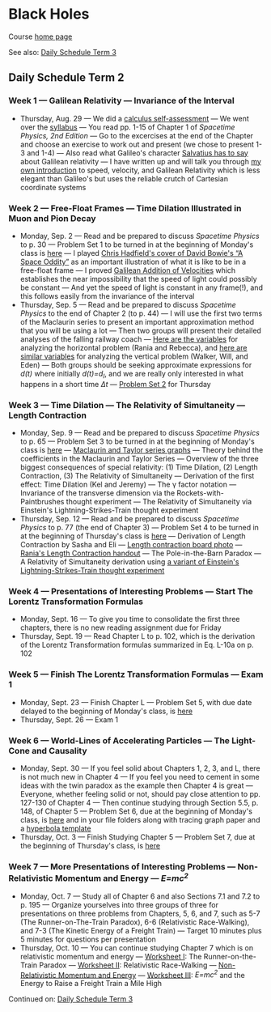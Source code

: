# Black Holes

Course [home page](./)

See also: [Daily Schedule Term 3](./daily_schedule_term_3.html)

## Daily Schedule Term 2

### Week 1 &mdash; Galilean Relativity &mdash; Invariance of the Interval

* Thursday, Aug. 29 &mdash; We did a [calculus self-assessment](./exams/Exam0.nb.pdf) &mdash; We went over the [syllabus](./BlackHolesSyllabus.pdf) &mdash; You read pp. 1-15 of Chapter 1 of *Spacetime Physics, 2nd Edition* &mdash; Go to the excercises at the end of the Chapter and choose an exercise to work out and present (we chose to present 1-3 and 1-4) &mdash; Also read what Galileo's character [Salvatius has to say](./resources/GalileanRelativity-Salvatius.png) about Galilean relativity &mdash; I have written up and will talk you through [my own introduction](./resources/GalileanRelativity-Brian.pdf) to speed, velocity, and Galilean Relativity which is less elegant than Galileo's but uses the reliable crutch of Cartesian coordinate systems

### Week 2 &mdash; Free-Float Frames &mdash; Time Dilation Illustrated in Muon and Pion Decay

* Monday, Sep. 2 &mdash; Read and be prepared to discuss *Spacetime Physics* to p. 30 &mdash; Problem Set 1 to be turned in at the beginning of Monday's class is [here](./assignments/ProblemSet01.nb.pdf) &mdash; I played [Chris Hadfield's cover of David Bowie's &ldquo;A Space Oddity&rdquo;](https://youtu.be/KaOC9danxNo) as an important illustration of what it is like to be in a free-float frame &mdash; I proved [Galilean Addition of Velocities](./resources/GalileanAdditionOfVelocities.pdf) which establishes the near impossibility that the speed of light could possibly be constant &mdash; And yet the speed of light is constant in any frame(!), and this follows easily from the invariance of the interval
* Thursday, Sep. 5 &mdash; Read and be prepared to discuss *Spacetime Physics* to the end of Chapter 2 (to p. 44) &mdash; I will use the first two terms of the Maclaurin series to present an important approximation method that you will be using a lot &mdash; Then two groups will present their detailed analyses of the falling railway coach &mdash; [Here are the variables](resources/HorizontalCoachVariables.png) for analyzing the horizontal problem (Rania and Rebecca), and [here are similar variables](resources/VerticalCoachVariables.png) for analyzing the vertical problem (Walker, Will, and Eden) &mdash; Both groups should be seeking approximate expressions for *d(t)* where initially *d(t)=d<sub>I</sub>*, and we are really only interested in what happens in a short time *&Delta;t* &mdash; [Problem Set 2](./assignments/ProblemSet02.nb.pdf) for Thursday

### Week 3 &mdash; Time Dilation &mdash; The Relativity of Simultaneity &mdash; Length Contraction

* Monday, Sep. 9 &mdash; Read and be prepared to discuss *Spacetime Physics* to p. 65 &mdash; Problem Set 3 to be turned in at the beginning of Monday's class is [here](./assignments/ProblemSet03.nb.pdf) &mdash; [Maclaurin and Taylor series graphs](./resources/MaclaurinAndTaylorSeries.pdf) &mdash; Theory behind the coefficients in the Maclaurin and Taylor Series &mdash; Overview of the three biggest consequences of special relativity: (1) Time Dilation, (2) Length Contraction, (3) The Relativity of Simultaneity &mdash; Derivation of the first effect: Time Dilation (Kel and Jeremy) &mdash; The &gamma; factor notation &mdash; Invariance of the transverse dimension via the Rockets-with-Paintbrushes thought experiment &mdash; The Relativity of Simultaneity via Einstein&apos;s Lightning-Strikes-Train thought experiment
* Thursday, Sep. 12 &mdash; Read and be prepared to discuss *Spacetime Physics* to p. 77 (the end of Chapter 3) &mdash; Problem Set 4 to be turned in at the beginning of Thursday's class is [here](./assignments/ProblemSet04.nb.pdf) &mdash; Derivation of Length Contraction by Sasha and Eli &mdash; [Length contraction board photo](./resources/LengthContractionBoardPhoto.pdf) &mdash; [Rania&apos;s Length Contraction handout](./resources/RaniasLengthContractionWriteup.pdf) &mdash; The Pole-in-the-Barn Paradox &mdash; A Relativity of Simultaneity derivation using [a variant of Einstein&apos;s Lightning-Strikes-Train thought experiment](./resources/LightningStrikesTrain.pdf)

### Week 4 &mdash; Presentations of Interesting Problems &mdash; Start The Lorentz Transformation Formulas

* Monday, Sept. 16 &mdash; To give you time to consolidate the first three chapters, there is no new reading assignment due for Friday
* Thursday, Sept. 19 &mdash; Read Chapter L to p. 102, which is the derivation of the Lorentz Transformation formulas summarized in Eq. L-10a on p. 102

### Week 5 &mdash; Finish The Lorentz Transformation Formulas &mdash; Exam 1

* Monday, Sept. 23 &mdash; Finish Chapter L &mdash; Problem Set 5, with due date delayed to the beginning of Monday's class, is [here](./assignments/ProblemSet05.nb.pdf)
* Thursday, Sept. 26 &mdash; Exam 1

### Week 6 &mdash; World-Lines of Accelerating Particles &mdash; The Light-Cone and Causality

* Monday, Sept. 30 &mdash; If you feel solid about Chapters 1, 2, 3, and L, there is not much new in Chapter 4 &mdash; If you feel you need to cement in some ideas with the twin paradox as the example then Chapter 4 is great &mdash; Everyone, whether feeling solid or not, should pay close attention to pp. 127-130 of Chapter 4 &mdash; Then continue studying through Section 5.5, p. 148, of Chapter 5 &mdash; Problem Set 6, due at the beginning of Monday's class, is [here](./assignments/ProblemSet06.nb.pdf) and in your file folders along with tracing graph paper and a [hyperbola template](./assignments/HyperbolaTemplate.pdf)
* Thursday, Oct. 3 &mdash; Finish Studying Chapter 5 &mdash; Problem Set 7, due at the beginning of Thursday's class, is [here](./assignments/ProblemSet07.nb.pdf)

### Week 7 &mdash; More Presentations of Interesting Problems &mdash; Non-Relativistic Momentum and Energy &mdash; *E=mc<sup>2</sup>*

* Monday, Oct. 7 &mdash; Study all of Chapter 6 and also Sections 7.1 and 7.2 to p. 195 &mdash; Organize yourselves into three groups of three for presentations on three problems from Chapters, 5, 6, and 7, such as 5-7 (The Runner-on-The-Train Paradox), 6-6 (Relativistic Race-Walking), and 7-3 (The Kinetic Energy of a Freight Train) &mdash; Target 10 minutes plus 5 minutes for questions per presentation
* Thursday, Oct. 10 &mdash; You can continue studying Chapter 7 which is on relativistic momentum and energy &mdash; [Worksheet I](./assignments/WorksheetI-2024-10-10.nb.pdf): The Runner-on-the-Train Paradox &mdash; [Worksheet II](./assignments/WorksheetII-2024-10-10.nb.pdf): Relativistic Race-Walking &mdash; [Non-Relativistic Momentum and Energy](./resources/NonrelativisticMomentumAndEnergy.pdf) &mdash; [Worksheet III](./assignments/WorksheetIII-2024-10-10.nb.pdf): *E=mc<sup>2</sup>* and the Energy to Raise a Freight Train a Mile High

Continued on: [Daily Schedule Term 3](./daily_schedule_term_3.html)
